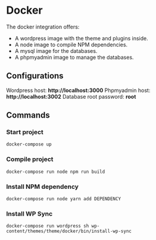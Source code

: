 # Docker

The docker integration offers:

- A wordpress image with the theme and plugins inside.
- A node image to compile NPM dependencies.
- A mysql image for the databases.
- A phpmyadmin image to manage the databases.

## Configurations

Wordpress host: **http://localhost:3000**
Phpmyadmin host: **http://localhost:3002**
Database root password: **root**

## Commands

### Start project

```shell
docker-compose up
```

### Compile project

```shell
docker-compose run node npm run build
```

### Install NPM dependency

```shell
docker-compose run node yarn add DEPENDENCY
```

### Install WP Sync

```shell
docker-compose run wordpress sh wp-content/themes/theme/docker/bin/install-wp-sync
```
